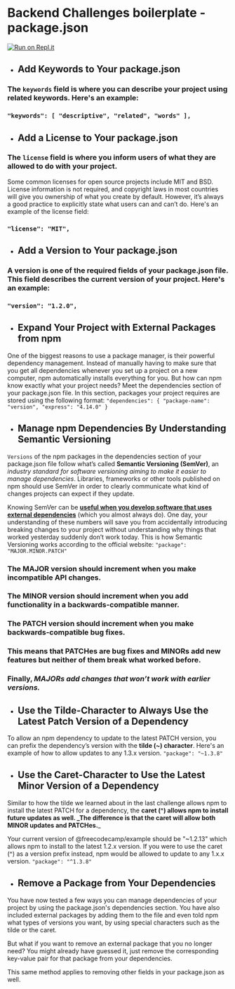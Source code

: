 # Backend Challenges boilerplate - package.json
[![Run on Repl.it](https://repl.it/badge/github/freeCodeCamp/boilerplate-npm)](https://repl.it/github/freeCodeCamp/boilerplate-np**ss**m)  

* ## Add Keywords to Your package.json
### The `keywords` field is where you can describe your project using related keywords. Here's an example:
### ``"keywords": [ "descriptive", "related", "words" ],``
* ## Add a License to Your package.json
### The `license` field is where you inform users of what they are allowed to do with your project.
Some common licenses for open source projects include MIT and BSD. License information is not required, and copyright laws in most countries will give you ownership of what you create by default. However, it’s always a good practice to explicitly state what users can and can’t do. Here's an example of the license field:
### `"license": "MIT",`
* ## Add a Version to Your package.json
### A version is one of the required fields of your package.json file. This field describes the current version of your project. Here's an example:
### `"version": "1.2.0",`
* ## Expand Your Project with External Packages from npm
One of the biggest reasons to use a package manager, is their powerful dependency management. Instead of manually having to make sure that you get all dependencies whenever you set up a project on a new computer, npm automatically installs everything for you. But how can npm know exactly what your project needs? Meet the dependencies section of your package.json file.
In this section, packages your project requires are stored using the following format: 
`"dependencies": {
  "package-name": "version",
  "express": "4.14.0"
}
`
* ## Manage npm Dependencies By Understanding Semantic Versioning
`Versions` of the npm packages in the dependencies section of your package.json file follow what’s called **Semantic Versioning (SemVer)**, an _industry standard for software versioning aiming to make it easier to manage dependencies_. Libraries, frameworks or other tools published on npm should use SemVer in order to clearly communicate what kind of changes projects can expect if they update.

Knowing SemVer can be **<u>useful when you develop software that uses external dependencies</u>** (which you almost always do). One day, your understanding of these numbers will save you from accidentally introducing breaking changes to your project without understanding why things that worked yesterday suddenly don’t work today. This is how Semantic Versioning works according to the official website:
`"package": "MAJOR.MINOR.PATCH"`
### The **MAJOR** version should increment when you make incompatible API changes. 
### The **MINOR** version should increment when you add functionality in a backwards-compatible manner. 
### The **PATCH** version should increment when you make backwards-compatible bug fixes. 
### This means that PATCHes are bug fixes and MINORs add new features but neither of them break what worked before. 
### Finally, _MAJORs add changes that won’t work with earlier versions._

* ## Use the Tilde-Character to Always Use the Latest Patch Version of a Dependency
To allow an npm dependency to update to the latest PATCH version, you can prefix the dependency’s version with the **tilde (~) character**. Here's an example of how to allow updates to any 1.3.x version.
`"package": "~1.3.8"`

* ## Use the Caret-Character to Use the Latest Minor Version of a Dependency
Similar to how the tilde we learned about in the last challenge allows npm to install the latest PATCH for a dependency, the **caret (^) allows npm to install future updates as well. _The difference is that the caret will allow both MINOR updates and PATCHes.**_

Your current version of @freecodecamp/example should be "~1.2.13" which allows npm to install to the latest 1.2.x version. If you were to use the caret (^) as a version prefix instead, npm would be allowed to update to any 1.x.x version.
`"package": "^1.3.8"`

* ## Remove a Package from Your Dependencies
You have now tested a few ways you can manage dependencies of your project by using the package.json's dependencies section. You have also included external packages by adding them to the file and even told npm what types of versions you want, by using special characters such as the tilde or the caret.

But what if you want to remove an external package that you no longer need? You might already have guessed it, just remove the corresponding key-value pair for that package from your dependencies.

This same method applies to removing other fields in your package.json as well.
 
